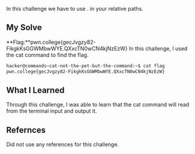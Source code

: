 In this challenge we have to use . in your relative paths.
## My Solve

**Flag:**pwn.college{gecJvgzy82-FikgkKsGGWMbwWYE.QXxcTN0wCN4kjNzEzW}
In this challenge, I used the cat command to find the flag.
```bash
hacker@commands~cat-not-the-pet-but-the-command:~$ cat flag
pwn.college{gecJvgzy82-FikgkKsGGWMbwWYE.QXxcTN0wCN4kjNzEzW}
```

## What I Learned
Through this challenge, I was able to learn that the cat command will read from the terminal input and output it.

## Refernces
Did not use any references for this challenge.
